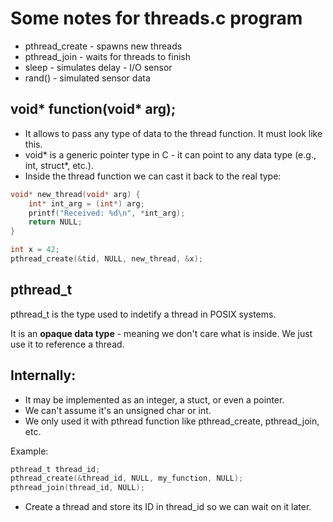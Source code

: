 # Some notes for threads.c program

- pthread_create - spawns new threads
- pthread_join - waits for threads to finish
- sleep - simulates delay - I/O sensor
- rand() - simulated sensor data

## void* function(void* arg);
- It allows to pass any type of data to the thread function. It must look like this.
- void* is a generic pointer type in C - it can point to any data type (e.g., int, struct*, etc.).
- Inside the thread function we can cast it back to the real type:

```c
void* new_thread(void* arg) {
    int* int_arg = (int*) arg;
    printf("Received: %d\n", *int_arg);
    return NULL;
}

int x = 42;
pthread_create(&tid, NULL, new_thread, &x);
```

## pthread_t
pthread_t is the type used to indetify a thread in POSIX systems.

It is an **opaque data type** - meaning we don't care what is inside. We just use it to reference a thread.

## Internally:
- It may be implemented as an integer, a stuct, or even a pointer.
- We can't assume it's an unsigned char or int.
- We only used it with pthread function like pthread_create, pthread_join, etc.

Example:
```c
pthread_t thread_id;
pthread_create(&thread_id, NULL, my_function, NULL);
pthread_join(thread_id, NULL);
```
- Create a thread and store its ID in thread_id so we can wait on it later.